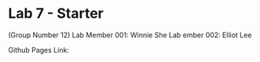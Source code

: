 # Lab 7 - Starter

(Group Number 12)
Lab Member 001: Winnie She
Lab ember 002: Elliot Lee

Github Pages Link: